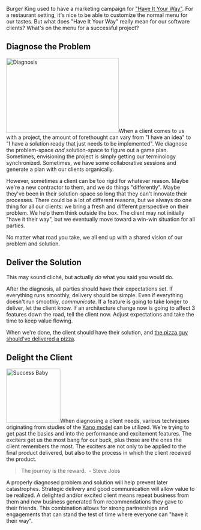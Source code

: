 Burger King used to have a marketing campaign for <a title="1976 commercial" href="http://www.youtube.com/watch?v=CJMsFGH4eoQ">"Have It Your Way"</a>. For a restaurant setting, it's nice to be able to customize the normal menu for our tastes. But what does "Have It Your Way" really mean for our software clients? What's on the menu for a successful project?
<h2>Diagnose the Problem</h2>
<a href="wp-content/uploads/2013/08/diagnose.jpg"><img class="alignright size-medium wp-image-3479" alt="Diagnosis" src="wp-content/uploads/2013/08/diagnose-300x199.jpg" width="300" height="199" /></a>When a client comes to us with a project, the amount of forethought can vary from "I have an idea" to "I have a solution ready that just needs to be implemented". We diagnose the problem-space <em>and</em> solution-space to figure out a game plan. Sometimes, envisioning the project is simply getting our terminology synchronized. Sometimes, we have some collaborative sessions and generate a plan with our clients organically.

However, sometimes a client can be too rigid for whatever reason. Maybe we're a new contractor to them, and we do things "differently". Maybe they've been in their solution-space so long that they can't innovate their processes. There could be a lot of different reasons, but we always do one thing for all our clients: we bring a fresh and different perspective on their problem. We help them think outside the box. The client may not initially "have it their way", but we eventually move toward a win-win situation for all parties.

No matter what road you take, we all end up with a shared vision of our problem and solution.
<h2>Deliver the Solution</h2>
This may sound cliché, but actually <em>do</em> what you said you would do.

After the diagnosis, all parties should have their expectations set. If everything runs smoothly, delivery should be simple. Even if everything doesn't run smoothly, <em>communicate</em>. If a feature is going to take longer to deliver, let the client know. If an architecture change now is going to affect 3 features down the road, tell the client now. Adjust expectations and take the time to keep value flowing.

When we're done, the client should have their solution, and <a title="When the Pizza Guy Delivers Chinese: Seeing Value Through the Customer's Eyes" href="http://www.youtube.com/watch?v=OfTayeuRNbQ">the pizza guy should've delivered a pizza</a>.
<h2>Delight the Client</h2>
<a href="wp-content/uploads/2013/08/success_baby.jpg"><img class="alignright  wp-image-3480" alt="Success Baby" src="wp-content/uploads/2013/08/success_baby-300x300.jpg" width="144" height="144" /></a>When diagnosing a client needs, various techniques originating from studies of the <a href="http://en.wikipedia.org/wiki/Kano_model">Kano model</a> can be utilized. We're trying to get past the basics and into the performance and excitement features. The exciters get us the most bang for our buck, plus those are the ones the client remembers the most. The exciters are not only to be applied to the final product delivered, but also to the process in which the client received the product.
<blockquote>The journey is the reward.  - Steve Jobs</blockquote>
A properly diagnosed problem and solution will help prevent later catastrophes. Strategic delivery and good communication will allow value to be realized. A delighted and/or excited client means repeat business from them and new business generated from recommendations they gave to their friends. This combination allows for strong partnerships and engagements that can stand the test of time where everyone can "have it their way".
